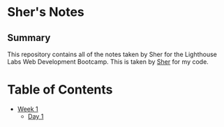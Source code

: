 # Sher's Notes
## Summary 
This repository contains all of the notes taken by Sher for the Lighthouse Labs Web Development Bootcamp.
 This is taken by [Sher](https://github.com/arsala1995/lighthouse-web-notes) for my code.

# Table of Contents
* [Week 1](/Week-1)
  * [Day 1](/Week-1/Day_1)
